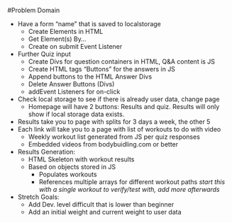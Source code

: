 #Problem Domain 	

* Have a form “name” that is saved to localstorage
  * Create Elements in HTML
  * Get Element(s) By…
  * Create on submit Event Listener
* Further Quiz input
  * Create Divs for question containers in HTML, Q&A content is JS
  * Create HTML tags “Buttons” for the answers in JS
  * Append buttons to the HTML Answer Divs
  * Delete Answer Buttons (Divs)
  * addEvent Listeners for on-click
* Check local storage to see if there is already user data, change page
  * Homepage will have 2 buttons: Results and quiz. Results will only show if local storage data exists.
* Results take you to page with splits for 3 days a week, the other 5
* Each link will take you to a page with list of workouts to do with video
  * Weekly workout list generated from JS per quiz responses
  * Embedded videos from bodybuidling.com or better
* Results Generation:
  * HTML Skeleton with workout results
  * Based on objects stored in JS
    * Populates workouts
    * References multiple arrays for different workout paths
*start this with a single workout to verify/test with, add more afterwards*
* Stretch Goals:
  * Add Dev. level difficult that is lower than beginner
  * Add an initial weight and current weight to user data
